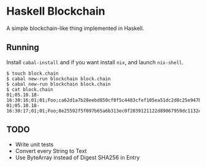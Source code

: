 # Haskell Blockchain

A simple blockchain-like thing implemented in Haskell.

## Running
Install `cabal-install` and if you want install `nix`, and launch `nix-shell`.

```
$ touch block.chain
$ cabal new-run blockchain block.chain
$ cabal new-run blockchain block.chain
$ cat block.chain
01;05.10.18-16:30:16;01;01;Foo;ca62d1a7b28eebd850cf0f5c4483cfef105ea51dc2d8c25e947b3c6ec718b7d7
01;05.10.18-16:30:17;01;01;Foo;8e25592f5f097b65a6b313ec0f2039121122d89067959dc1132e34d2d5ad0a5e
```

## TODO
- Write unit tests
- Convert every String to Text
- Use ByteArray instead of Digest SHA256 in Entry
